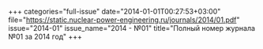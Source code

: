 +++
categories="full-issue"
date="2014-01-01T00:27:53+03:00"
file="https://static.nuclear-power-engineering.ru/journals/2014/01.pdf"
issue="2014-01"
issue_name="2014 - №01"
title="Полный номер журнала №01 за 2014 год"
+++